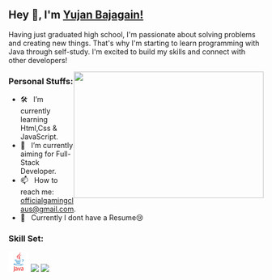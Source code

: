 

## Hey 👋, I'm [Yujan Bajagain!](https://github.com/GamingClaus/)

Having just graduated high school, I'm passionate about solving problems and creating new things. That's why I'm starting to learn programming with Java through self-study. I'm excited to build my skills and connect with other developers!

<img align="right" height="250" width="375" alt="" src="https://gifdb.com/images/thumbnail/programming-simpsons-press-any-key-uwovchh4v19ky2zy.gif"/>

### Personal Stuffs:

- 🛠 &nbsp; I’m currently learning Html,Css & JavaScript.
- 🚀 &nbsp; I’m currently aiming for Full-Stack Developer.
- 📫 &nbsp; How to reach me: officialgamingclaus@gmail.com.
- 📝 &nbsp; Currently I dont have a Resume😢


### Skill Set:

<code><img height="40" src="https://raw.githubusercontent.com/devicons/devicon/master/icons/java/java-original-wordmark.svg" alt="java"></code>
  <img src="https://cdn.jsdelivr.net/gh/devicons/devicon@latest/icons/html5/html5-original-wordmark.svg" />
   <img src="https://cdn.jsdelivr.net/gh/devicons/devicon@latest/icons/css3/css3-original-wordmark.svg" />
</code>





